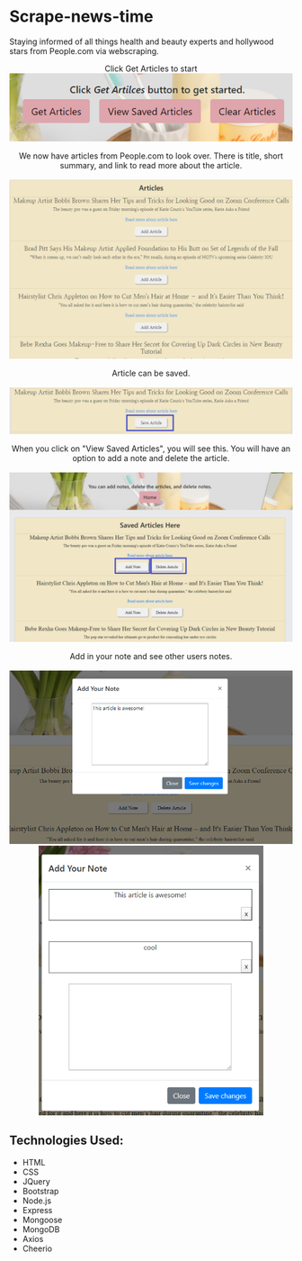 # Scrape-news-time
Staying informed of all things health and beauty experts and hollywood stars from People.com via webscraping.

<p align ="center">Click Get Articles to start<br><img src= "public/images/buttons.png"></p>

<p align ="center">We now have articles from People.com to look over. There is title, short summary, and link to read more about the article.<br><br><img src= "public/images/getArticles.png" width="600px"></p> 

<p align ="center">Article can be saved. <br><br><img src= "public/images/addArticle.png"></p> 


<p align ="center">When you click on "View Saved Articles", you will see this. You will have an option to add a note and delete the article.<br><br><img src= "public/images/savedhtml.png" width="600px"></p> 

<p align ="center">Add in your note and see other users notes.<br><br><img src= "public/images/addYourNote.png"><img src="public/images/seeOtherNotes.png" width="400px" ></p> 


## Technologies Used:
* HTML
* CSS
* JQuery
* Bootstrap
* Node.js
* Express
* Mongoose 
* MongoDB
* Axios
* Cheerio


